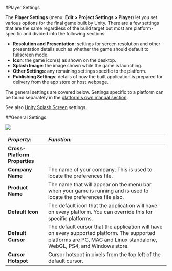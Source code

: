 #Player Settings

The __Player Settings__ (menu: __Edit > Project Settings > Player__) let you set various options for the final game built by Unity. There are a few settings that are the same regardless of the build target but most are platform-specific and divided into the following sections:

* **Resolution and Presentation**: settings for screen resolution and other presentation details such as whether the game should default to fullscreen mode.
* **Icon**: the game icon(s) as shown on the desktop.
* **Splash Image**: the image shown while the game is launching.
* **Other Settings**: any remaining settings specific to the platform.
* **Publishing Settings**: details of how the built application is prepared for delivery from the app store or host webpage.

The general settings are covered below. Settings specific to a platform can be found separately in the [platform's own manual section](PlatformSpecific).

See also [Unity Splash Screen](class-PlayerSettingsSplashScreen) settings.

##General Settings

![](../uploads/Main/PlayerSetInspTop.png)


|**_Property:_** |**_Function:_** |
|:---|:---|
|**Cross-Platform Properties** ||
|__Company Name__ |The name of your company. This is used to locate the preferences file. |
|__Product Name__ |The name that will appear on the menu bar when your game is running and is used to locate the preferences file also. |
|__Default Icon__ |The default icon that the application will have on every platform. You can override this for specific platforms. |
|__Default Cursor__ |The default cursor that the application will have on every supported platform. The supported platforms are PC, MAC and Linux standalone, WebGL, PS4, and Windows store.|
|__Cursor Hotspot__ |Cursor hotspot in pixels from the top left of the default cursor. |

